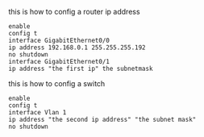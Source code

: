 this is how to config a router ip address 
```
enable 
config t
interface GigabitEthernet0/0 
ip address 192.168.0.1 255.255.255.192
no shutdown 
interface GigabitEthernet0/1 
ip address "the first ip" the subnetmask
```
this is how to config a switch 
```
enable 
config t
interface Vlan 1
ip address "the second ip address" "the subnet mask"
no shutdown 
```